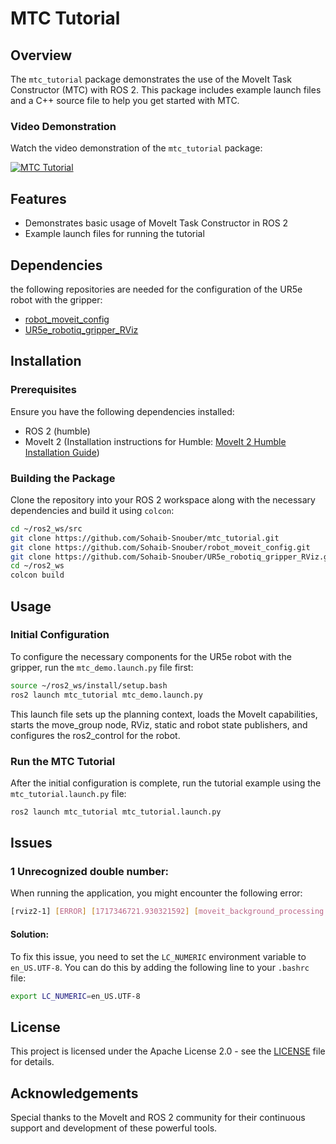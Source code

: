 # MTC Tutorial

## Overview
The `mtc_tutorial` package demonstrates the use of the MoveIt Task Constructor (MTC) with ROS 2. This package includes example launch files and a C++ source file to help you get started with MTC.

### Video Demonstration
Watch the video demonstration of the `mtc_tutorial` package:

[![MTC Tutorial](https://img.youtube.com/vi/XVEP0uzLiXo/0.jpg)](https://www.youtube.com/watch?v=XVEP0uzLiXo)

## Features
- Demonstrates basic usage of MoveIt Task Constructor in ROS 2
- Example launch files for running the tutorial


## Dependencies
the following repositories are needed for the configuration of the UR5e robot with the gripper:
- [robot_moveit_config](https://github.com/Sohaib-Snouber/robot_moveit_config.git)
- [UR5e_robotiq_gripper_RViz](https://github.com/Sohaib-Snouber/UR5e_robotiq_gripper_RViz.git)


## Installation

### Prerequisites
Ensure you have the following dependencies installed:
- ROS 2 (humble)
- MoveIt 2 (Installation instructions for Humble: [MoveIt 2 Humble Installation Guide](https://moveit.picknik.ai/humble/doc/tutorials/getting_started/getting_started.html))

### Building the Package
Clone the repository into your ROS 2 workspace along with the necessary dependencies and build it using `colcon`:

```bash
cd ~/ros2_ws/src
git clone https://github.com/Sohaib-Snouber/mtc_tutorial.git
git clone https://github.com/Sohaib-Snouber/robot_moveit_config.git
git clone https://github.com/Sohaib-Snouber/UR5e_robotiq_gripper_RViz.git
cd ~/ros2_ws
colcon build
```


## Usage

### Initial Configuration
To configure the necessary components for the UR5e robot with the gripper, run the `mtc_demo.launch.py` file first:

```bash
source ~/ros2_ws/install/setup.bash
ros2 launch mtc_tutorial mtc_demo.launch.py
```
This launch file sets up the planning context, loads the MoveIt capabilities, starts the move_group node, RViz, static and robot state publishers, and configures the ros2_control for the robot.

### Run the MTC Tutorial
After the initial configuration is complete, run the tutorial example using the `mtc_tutorial.launch.py` file:

```bash
ros2 launch mtc_tutorial mtc_tutorial.launch.py
```

## Issues

### 1 Unrecognized double number:

When running the application, you might encounter the following error:

```bash
[rviz2-1] [ERROR] [1717346721.930321592] [moveit_background_processing.background_processing]: Exception caught while processing action 'loadRobotModel': parameter 'robot_description_kinematics.ur5e_arm.kinematics_solver_timeout' has invalid type: Wrong parameter type, parameter {robot_description_kinematics.ur5e_arm.kinematics_solver_timeout} is of type {double}, setting it to {string} is not allowed.
```

#### Solution:

To fix this issue, you need to set the `LC_NUMERIC` environment variable to `en_US.UTF-8`. You can do this by adding the following line to your `.bashrc` file:

```bash
export LC_NUMERIC=en_US.UTF-8
```

## License
This project is licensed under the Apache License 2.0 - see the [LICENSE](LICENSE) file for details.


## Acknowledgements
Special thanks to the MoveIt and ROS 2 community for their continuous support and development of these powerful tools.

